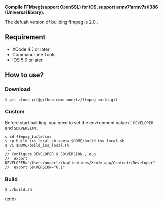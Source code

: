 **Compile FFMpeg(support OpenSSL) for iOS, support armv7/armv7s/i386 (Universal library).**

The defualt version of building ffmpeg is 2.0 .


## Requirement

- XCode 4.2 or later
- Command Line Tools
- iOS 5.0 or later


## How to use?

### Download

	$ git clone git@github.com:nuoerlz/ffmpeg-build.git

### Custom

Before start building, you need to set the environment value of
`DEVELOPER` and `SDKVERSION` .

	$ cd ffmpeg_build/ios
	$ cp build_ios_local.sh.samba $HOME/build_ios_local.sh
	$ vi $HOME/build_ios_local.sh
	...
	// Configure DEVELOPER & SDKVERSION , e.g.
	//	export DEVELOPER="/Users/nuoerlz/Applications/Xcode.app/Contents/Developer"
	//	export SDKVERSION="6.1"

### Build

	$ ./build.sh


(end)
